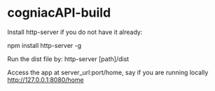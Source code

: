 # cogniacAPI-build
Install http-server if you do not have it already:

npm install http-server -g

Run the dist file by: http-server [path]/dist

Access the app at server_url:port/home, say if you are running locally http://127.0.0.1:8080/home
